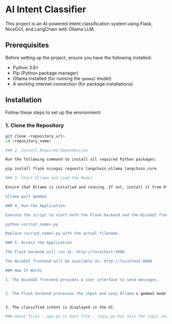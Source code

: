 # AI Intent Classifier

This project is an AI-powered intent classification system using Flask, NiceGUI, and LangChain with Ollama LLM.

## Prerequisites

Before setting up the project, ensure you have the following installed:

- Python 3.8+
- Pip (Python package manager)
- Ollama installed (for running the `gemma2` model)
- A working internet connection (for package installations)

## Installation

Follow these steps to set up the environment:

### 1. Clone the Repository

```sh
git clone <repository_url>
cd <repository_name>

### 2. Install Required Dependencies

Run the following command to install all required Python packages:

pip install flask nicegui requests langchain_ollama langchain_core

### 3. Start Ollama and Load the Model

Ensure that Ollama is installed and running. If not, install it from Ollama's official website and then run:

ollama pull gemma2

### 4. Run the Application

Execute the script to start both the Flask backend and the NiceGUI frontend:

python <script_name>.py

Replace <script_name>.py with the actual filename.

### 5. Access the Application

The Flask backend will run at: http://localhost:5000

The NiceGUI frontend will be available at: http://localhost:8080

### How It Works

1. The NiceGUI frontend provides a user interface to send messages.


2. The Flask backend processes the input and uses Ollama's gemma2 model to classify the intent.


3. The classified intent is displayed in the UI.

### about files : app.py is main file , logic.py has only the logic and need not be run , the above steps are for running app.py

